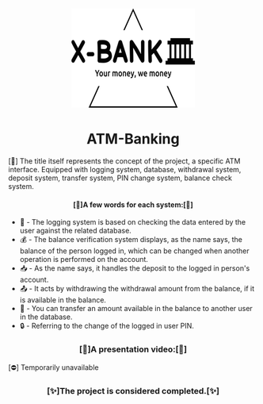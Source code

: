 # <div align = "center"> ![logo](https://raw.githubusercontent.com/CMarian02/atm-banking/master/img/logo_git.png)</div>
<h1 align = "center">ATM-Banking</h1
<p> [🏧] The title itself represents the concept of the project, a specific ATM interface. Equipped with logging system, database, withdrawal system, deposit system, transfer system, PIN change system, balance check system.</p>
<h4 align = "center">[📢]A few words for each system:[📢]</h4>
<ul>
<li> 🔐 - The logging system is based on checking the data entered by the user against the related database. </li>
<li> 💰 - The balance verification system displays, as the name says, the balance of the person logged in, which can be changed when another operation is performed on the account.</li>
<li> 📥 - As the name says, it handles the deposit to the logged in person's account.</li>
<li> 📤 - It acts by withdrawing the withdrawal amount from the balance, if it is available in the balance.</li>
<li> 💸 - You can transfer an amount available in the balance to another user in the database.</li>
<li> 🔒 - Referring to the change of the logged in user PIN.</li>
</ul>
<h3 align = "center">[🎥]A presentation video:[🎥]</h3>
<p>[⛔] Temporarily unavailable</p>
<h3 align = "center">[✨]The project is considered completed.[✨]</h3>
